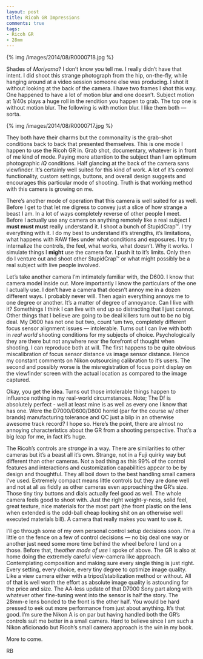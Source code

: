 ```yaml
---
layout: post
title: Ricoh GR Impressions
comments: true
tags:
- Ricoh GR
- 28mm
---
```


{% img /images/2014/08/R0000718.jpg %}

Shades of *Moriyama*? I don’t know you tell me. I really didn’t have that intent. I did shoot this strange photograph from the hip, on-the-fly, while hanging around at a video session someone else was producing. I shot it without looking at the back of the camera. I have two frames I shot this way. One happened to have a lot of motion blur and one doesn’t. Subject motion at 1/40s plays a huge roll in the rendition you happen to grab. The top one is without motion blur. The following is with motion blur. I like them both — sorta.

<!--more-->

{% img /images/2014/08/R0000717.jpg %}

They both have their charms but the commonality is the grab-shot conditions back to back that presented themselves. This is one mode I happen to use the Ricoh GR in. Grab shot, documentary, whatever is in front of me kind of mode. Paying more attention to the subject than I am optimum photographic *IQ* conditions. Half glancing at the back of the camera sans viewfinder. It’s certainly well suited for this kind of work. A lot of it’s control functionality, custom settings, buttons, and overall design suggests and encourages this particular mode of shooting. Truth is that working method with this camera is growing on me.

There’s another mode of operation that this camera is well suited for as well. Before I get to that let me digress to convey just a slice of how strange a beast I am. In a lot of ways completely reverse of other people I meet. Before I actually use any camera on anything remotely like a real subject I **must must must** really understand it. I shoot a bunch of StupidCrap™. I try everything with it. I do my best to understand it’s strengths, it’s limitations, what happens with RAW files under what conditions and exposures. I try to internalize the controls, the feel, what works, what doesn’t. Why it works. I simulate things I **might** use the camera for. I push it to it’s limits. Only then do I venture out and shoot other StupidCrap™ or what might possibly be a real subject with live people involved.

Let’s take another camera I’m intimately familiar with, the D600. I know that camera model inside out. More importantly I know the particulars of the one I actually use. I don’t have a camera that doesn’t annoy me in a dozen different ways. I probably never will. Then again everything annoys me to one degree or another. It’s a matter of degree of annoyance. Can I live with it? Somethings I think I can live with end up so distracting that I just cannot. Other things that I believe are going to be deal killers turn out to be no big deal. My D600 has not one but two, count ‘um two, completely different focus sensor alignment issues — intolerable. Turns out I can live with both in *real world* shooting conditions for my subjects of choice. Psychologically they are there but not anywhere near the forefront of thought when shooting. I can reproduce both at will. The first happens to be quite obvious miscalibration of focus sensor distance vs image sensor distance. Hence my constant comments on Nikon outsourcing calibration to it’s users. The second and possibly worse is the misregistration of focus point display on the viewfinder screen with the actual location as compared to the image captured.

Okay, you get the idea. Turns out those intolerable things happen to influence nothing in my real-world circumstances. Note; The Df is absolutely perfect - well at least mine is as well as every one I know that has one. Were the D7000/D600/D800 horrid (par for the course w/ other brands) manufacturing tolerance and QC just a blip in an otherwise awesome track record? I hope so. Here’s the point, there are almost no annoying characteristics about the GR from a shooting perspective. That’s a big leap for me, in fact it’s huge. 

The Ricoh’s controls are *strange* in a way. There are similarities to other cameras but it’s a beast all it’s own. Strange, not in a Fuji quirky way but different than other cameras. Not a bad thing as this 99% of the control features and interactions and customization capabilities appear to be by design and thoughtful. They all boil down to the best handling small camera I’ve used. Extremely compact means little controls but they are done well and not at all as fiddly as other cameras even approaching the GR’s size. Those tiny tiny buttons and dials actually feel good as well. The whole camera feels good to shoot with. Just the right weight-y-ness, solid feel, great texture, nice materials for the most part (the front plastic on the lens when extended is the odd-ball cheap looking shit on an otherwise well executed materials bill). A camera that really makes you want to use it.

I’ll go through some of my own personal control setup decisions soon. I’m a little on the fence on a few of control decisions — no big deal one way or another just need some more time behind the wheel before I land on a those. Before that, the*other mode of use* I spoke of above. The GR is also at home doing the extremely careful view-camera like approach. Contemplating composition and making sure every single thing is just right. Every setting, every choice, every tiny degree to optimize image quality. Like a view camera either with a tripod/stabilization method or without. All of that is well worth the effort as absolute image quality is astounding for the price and size. The AA-less update of that D7000 Sony part along with whatever other fine-tuning went into the sensor is half the story. The 28mm-e lens bonded to the front is the other half. You would be hard pressed to eek out more performance from just about anything. It’s that good. I’m sure the Nikon A is on par but having handled both the GR’s controls suit me better in a small camera. Hard to believe since I am such a Nikon aficionado but Ricoh’s small camera approach is the win in my book. 

More to come.

RB